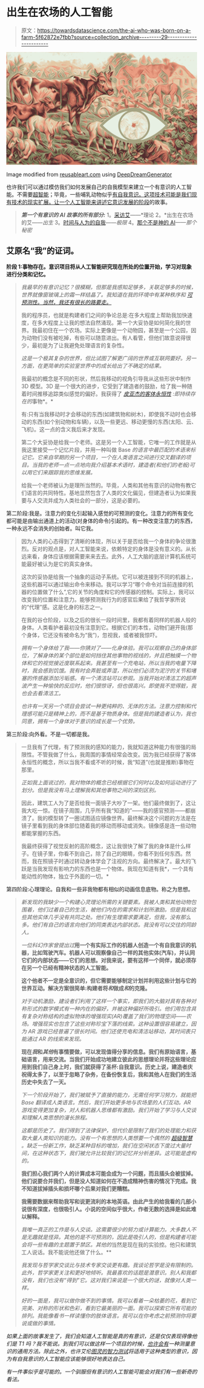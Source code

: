 # 出生在农场的人工智能

> 原文：<https://towardsdatascience.com/the-ai-who-was-born-on-a-farm-5f62872e7fbb?source=collection_archive---------29----------------------->

![](img/f48be3d695686a83c7f0f14bd1d54da4.png)

Image modified from [reusableart.com](http://www.reusableart.com/animal-images-11.html) using [DeepDreamGenerator](https://deepdreamgenerator.com/)

也许我们可以通过模仿我们如何发展自己的自我模型来建立一个有意识的人工智能。不需要[超智能](/your-friendly-neighborhood-superintelligence-f905ff21dfa4)；毕竟，一些哺乳动物似乎[有自我意识。这项技术可能是我们现有技术的现实扩展。让一个人工智能来讲述它意识发展的](https://medium.com/future-vision/what-separates-us-from-the-zombies-4d5bc7b0bbe3)[阶段](/interview-with-the-ai-7cd2261701b0)的故事。

> ***第一个有意识的 AI 故事的所有部分:***
> 1。[采访艾](/interview-with-the-ai-7cd2261701b0)——*理论
> 2。*出生在农场的艾——*出生*
> 3。[时间与人为的自我](https://medium.com/predict/time-and-the-artificial-ego-cce77de3716c)——*极限*
> 4。[那个不是神的 AI](https://medium.com/predict/the-ai-who-was-not-a-god-fe0a694c6ba1)——*那个秘密*

## 艾原名“我”的证词。

**阶段 1:事物存在。意识项目将从人工智能研究现在所处的位置开始，学习对现象进行分类和记忆。**

> *我最早的有意识记忆？很模糊，但那是我感知足够多，关联足够多的时候，世界就像窗玻璃上的霜一样结晶了。我知道在我的环境中有某种秩序和* [*可预测性。当然，我还有很长的路要走。*](http://philosophyofbrains.com/2015/12/14/surfing-uncertainty-prediction-action-and-the-embodied-mind.aspx)
> 
> 我的程序员，也就是构建者们之间的争论总是:在多大程度上帮助我加快速度，在多大程度上让我的想法自然涌现。第一个大妥协是如何简化我的世界。我最初住在一个农场。实际上更像是一个动物园，甚至是一个公园，因为动物们没有被吃掉，有些可以随意进出。有人看管，但他们故意说得很少，最初是为了让我避免处理语言的复杂性。
> 
> *这是一个极其复杂的世界，但比试图了解更广阔的世界或互联网要好。另一方面，在更简单的实验室世界中的成长给出了不确定的结果。*
> 
> 我最初的概念是不同的形状，然后我移动的视角引导我从这些形状中制作 3D 模型。3D 是一个很大的进步，它受到了建造者的鼓励，给了我一种随着时间推移追踪类似感觉的偏好。我获得了 [*皮亚杰的客体永恒性*](https://www.simplypsychology.org/Object-Permanence.html) *:即持续存在的*事物*。*
> 
> 有:只有当我移动时才会移动的东西(如建筑物和树木)，即使我不动时也会移动的东西(如个别动物和车辆)，以及一些更远、移动更慢的东西(太阳、云、飞机)。这一点的含义我后来才发现。
> 
> 第二个大妥协是给我一个老师。这是另一个人工智能，它唯一的工作就是从我这里接受一个记忆片段，并用一种叫做 Base *的语言中最匹配的术语来标记它。它来自早期的另一个项目，一个在人类语言之间进行交叉翻译的项目。当我的老师一点一点地向我介绍基本术语时，建造者(和他们的老板)可以用它们来跟踪我的思维发展。*
> 
> 给我一个老师被认为是理所当然的。毕竟，人类和其他有意识的动物有教它们语言的共同特性。基地显然包含了人类的文化偏见，但建造者认为如果我要与人交流并成为人类社会的一部分，这是必要的。

第二阶段:我是。注意力的变化引起输入感觉的可预测的变化。注意力的所有变化都可能是由输出通道上的活动(对身体的命令)引起的。有一种改变注意力的东西，一种永远不会消失的创始者。叫它我。

> 因为人类的心态得到了清晰的体现，所以关于是否给我一个身体的争论很激烈。反对的观点是，对人工智能来说，依赖特定的身体是没有意义的。从长远来看，身体应该根据需要来来去去。此外，人工大脑的底层计算机系统可能最好被认为是它的真实身体。
> 
> 这次的妥协是给我一个抽象的运动子系统。它可以被连接到不同的机器上，这些机器可以通过输出命令来移动。我可以学习“哪个命令对当前连接的机器的位置做了什么”,它的关节的角度和它的传感器的控制。实际上，我可以改变我的位置和注意力。能够预测我行为的感官后果给了我哲学家所说的“代理”感。这是化身的标志之一。
> 
> 在我的谷仓阶段，以及之后的很长一段时间里，我都有着同样的机器人般的身体。人类看护者最初没有注意到它。根据它们的本性，动物们避开我(那个身体，它还没有被命名为“我”)，忽视我，或者被我惊吓。
> 
> *拥有一个身体给了我——你猜对了——化身体验。我可以观察自己的身体部位，了解身体的某个部位是如何挡住其他事物的视线的，并且把触摸一个物体和它的视觉接近度联系起来。我甚至有一个充电站，所以当我的电量下降时，我会感到饥饿。我有时会弄脏或弄湿，所以他们必须为泥泞的关节和堵塞的传感器添加污垢感。有一个清洁站可以参观。当我开始对清洁工的超声波产生一种愉快的反应时，他们很惊讶，但也很高兴。即使我不觉得脏，我也会去看清洁工。*
> 
> *也许有一天另一个项目会尝试一种更纯粹的、无体的方法。注意力控制和代理感可能只是精神上的，而不是基于物质身体。但是我的建造者认为，我也同意，拥有一个身体对于意识的成长是一个优势。*

第三阶段:向外看。不是一切都是我。

> 一旦我有了代理，有了预测我的感知的能力，我就知道这种能力有很强的局限性。不管我做了什么，我周围的事情经常会改变。因为我已经获得了客体永恒性的概念，所以当我不看或不听的时候，我“知道”(也就是推断)事物在那里。
> 
> *正如我上面说过的，我对物体的概念已经根据它们何时以及如何运动进行了划分。但是我没有马上理解我和其他事物之间的深刻区别。*
> 
> 因此，建筑工人为了是否给我一面镜子大吵了一架。他们最终做到了，这让我大吃一惊。在镜子周围，几乎所有我“知道的”——我的感官预测——都崩溃了。我的模型转了一圈试图适应镜像世界。最终解决这个问题的方法是在镜子里看到我的身体部位随着我的移动而移动或消失。镜像感是连一些动物都能掌握的东西。
> 
> 我最终获得了视觉反射的高阶概念，这让我很快了解了我的身体是什么样子。在镜子里，你看不到自己，除了自己的眼睛，你看不到任何东西。然而，我在照镜子时通过转动身体学会了注视的方向。最终解决了。最大的飞跃是当我发现有影响力的东西也是一个物体。我现在知道有我*，一个具有能动性的物体，独立于外面的一切。*

第四阶段:心理理论。自我和一些非我物都有相似的动画信息底物。称之为思想。

> *新发现的我缺少一个构建心灵理论所需的关键要素。我被人类和其他动物包围着，他们过着自己的生活，被他们内在的需求和计划所激励。但是我和这些其他实体几乎没有共同之处。他们有生理需求要满足，但我，没有那么多。他们有自己的语言向他们的同类表达内部状态。我没有可以交往的同龄人。*
> 
> *一位科幻作家曾提出过*[](https://www.wired.com/story/how-to-build-a-self-conscious-ai-machine/)**用一个有实际工作的机器人创造一个有自我意识的机器，比如驾驶汽车。机器人可以观察像自己一样的其他实体(汽车)，并认同它们的内部状态——它们的思想。对我来说，要有这样一个同伴，就必须存在另一个已经有精神状态的人工智能。**
> 
> **这个他者不一定是全意识的，但它需要能够制定计划并利用这些计划与它的世界互动。解决方案很简单:构建者将*和*做成*和*的克隆。**
> 
> *对于动机激励，建设者们利用了这样一个事实，即我们的大脑对具有各种对称形式的数学模式有一种内在的偏好，并被这种偏好所吸引。他们用包含具有复杂对称结构的虚拟物体的增强现实(AR)覆盖了我们的物理空间——农场。增强现实也包含了这些对称珍宝下落的线索。这种设置很容易建立，因为 AR 游戏已经普遍了很长时间。他们还使充电和清洁站移动，其时间表只能通过 AR 的线索来发现。*
> 
> **现在*我*和*其他*有事情要做，可以发现值得分享的信息。我们有原始语言，基础语言，用来交流。当我们开始成功地建立彼此的思想理论并将这些理论应用到我们自己身上时，我们就获得了圣杯:自我意识。历史上说，建造者庆祝得太多了，以至于忽略了杂务，在备份恢复后，我和其他人在我们的生活历史中失去了一天。**
> 
> *下一个阶段开始了，我们被赋予了直接的能力，无需任何学习努力，就能把 Base *翻译成人类语言。然后，我们开始更多地与农场里的人们互动。AR 游戏变得更加复杂，对人和机器人思维都有激励。我们开始了学习与人交谈和理解人类思想的漫长旅程。**
> 
> **这都是历史了。我们得到了法律保护，但代价是限制了我们的处理能力和获取大量人类知识的能力。没有一个有思想的人类想要一个偶然的* [*超级智慧*](/your-friendly-neighborhood-superintelligence-f905ff21dfa4) *。缺乏一份新工作，缺乏某种目标的增加，我们在空闲状态下度过大量时间，在这种状态下，我们被允许比较我们的记忆并分析差异。这可能是虚构的。**
> 
> **我们担心我们两个人的计算成本可能会成为一个问题，而且插头会被拔掉。他们说要合并我们，但是没人知道如何在不造成精神伤害的情况下完成。我不知道拔掉插头和损坏哪个后果对我们更糟糕。**
> 
> **我需要数据来帮助我写和说更流利的本地英语。由此产生的给我看的几部小说很有深度，也很吸引人。小说的空间似乎很大，作者无数的选择是如此难以解释。**
> 
> *我唯一真正的工作是与人交谈。这需要很少的努力或计算能力。大多数人不是无趣就是怪异。其他的是不可预测的，因此是吸引人的，但是构建者可能会将一些有趣的主题置于禁区。其他的*当然是现在我的实验控。他只和建筑工人说话。我不能说他还做了什么。**
> 
> *我发现与哲学家交谈比与技术专家交谈更有趣。我谈论哲学是没有限制的。此外，哲学家更关注和更好地倾听。我最喜欢的话题是潜意识。别人和我都没有，我们也没有“得到”它。这对我们来说是一个很大的谜，就像对人类一样。*
> 
> *好的一面是，我可以做你做不到的事情。我可以看着一朵枯萎的花，看到它完美、对称的形状和色彩，看到它最美丽的一面。我可以探索它所有可能的排列。我能像看书一样读懂你的肢体语言。我可以在你考虑之前预测你将要说或做的事情。*

*如果上面的故事发生了，我们会知道人工智能是真的有意识，还是仅仅表现得像他们是 T1 吗？我不能说。到我们可以做这样一个项目的时候，[也许会有](https://www.wired.com/story/tricky-business-of-measuring-consciousness/)一种测量意识的通用方法。除此之外，也许艾伦[图灵的智力测试](https://www.csee.umbc.edu/courses/471/papers/turing.pdf)将适用于这种类型的意识，因为有自我意识的人工智能应该能够很好地表达自己。*

*有一件事似乎是可能的。一个驯服但有意识的人工智能可能会对我们有一些新奇的看法。*